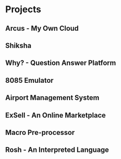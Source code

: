 # Projects

## Arcus - My Own Cloud

## Shiksha

## Why? - Question Answer Platform

## 8085 Emulator

## Airport Management System

## ExSell - An Online Marketplace

## Macro Pre-processor

## Rosh - An Interpreted Language